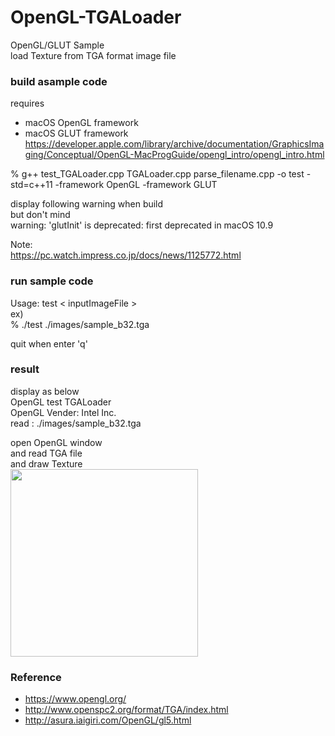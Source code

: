 OpenGL-TGALoader
===============

OpenGL/GLUT Sample <br/>
load Texture from TGA format image file <br/>

### build asample code 
requires  <br/>
- macOS  OpenGL framework <br/>
- macOS  GLUT framework <br/>
https://developer.apple.com/library/archive/documentation/GraphicsImaging/Conceptual/OpenGL-MacProgGuide/opengl_intro/opengl_intro.html <br/>

% g++  test_TGALoader.cpp  TGALoader.cpp parse_filename.cpp  -o test -std=c++11  -framework OpenGL  -framework GLUT

display following warning when build <br/>
but don't mind <br/>
warning: 'glutInit' is deprecated: first deprecated in macOS 10.9

Note: <br/>
https://pc.watch.impress.co.jp/docs/news/1125772.html

### run sample code
Usage: test \< inputImageFile \> <br/> 
ex)   <br/>
% ./test ./images/sample_b32.tga <br/>

quit when enter 'q' <br/>

### result 
display as below <br/>
OpenGL test TGALoader <br/>
OpenGL Vender: Intel Inc. <br/>
read : ./images/sample_b32.tga <br/>


open OpenGL window <br/>
and read TGA file  <br/>
and draw  Texture <br/>
<image src="https://raw.githubusercontent.com/ohwada/MAC_cpp_Samples/master/OpenGL-TGALoader/result/screenshot_sample_b32.png" width="300" /><br/>



### Reference <br/>
- https://www.opengl.org/
- http://www.openspc2.org/format/TGA/index.html
- http://asura.iaigiri.com/OpenGL/gl5.html

